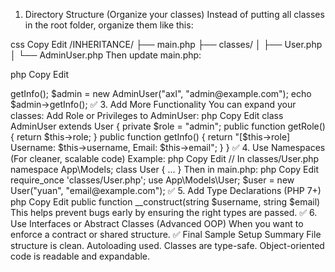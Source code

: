 1. Directory Structure (Organize your classes)
Instead of putting all classes in the root folder, organize them like this:

css
Copy
Edit
/INHERITANCE/
├── main.php
├── classes/
│   ├── User.php
│   └── AdminUser.php
Then update main.php:

php
Copy
Edit
<?php
require_once 'classes/User.php';
require_once 'classes/AdminUser.php';
✅ 2. Autoloading (No need to require files manually)
Use PHP’s built-in autoload feature:

php
Copy
Edit
// autoload.php
spl_autoload_register(function ($className) {
    require_once "classes/$className.php";
});
Then in main.php:

php
Copy
Edit
<?php
require_once 'autoload.php';

$user = new User("yuan", "yuan@gmail.com");
echo $user->getInfo();

$admin = new AdminUser("axl", "admin@example.com");
echo $admin->getInfo();
✅ 3. Add More Functionality
You can expand your classes:

Add Role or Privileges to AdminUser:
php
Copy
Edit
class AdminUser extends User {
    private $role = "admin";

    public function getRole() {
        return $this->role;
    }

    public function getInfo() {
        return "[$this->role] Username: $this->username, Email: $this->email";
    }
}
✅ 4. Use Namespaces (For cleaner, scalable code)
Example:

php
Copy
Edit
// In classes/User.php
namespace App\Models;

class User { ... }
Then in main.php:

php
Copy
Edit
require_once 'classes/User.php';

use App\Models\User;

$user = new User("yuan", "email@example.com");
✅ 5. Add Type Declarations (PHP 7+)
php
Copy
Edit
public function __construct(string $username, string $email)
This helps prevent bugs early by ensuring the right types are passed.

✅ 6. Use Interfaces or Abstract Classes (Advanced OOP)
When you want to enforce a contract or shared structure.

✅ Final Sample Setup Summary
File structure is clean.

Autoloading used.

Classes are type-safe.

Object-oriented code is readable and expandable.
